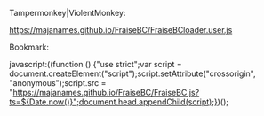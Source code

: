 Tampermonkey|ViolentMonkey: 

https://majanames.github.io/FraiseBC/FraiseBCloader.user.js


Bookmark: 

javascript:((function () {"use strict";var script = document.createElement("script");script.setAttribute("crossorigin", "anonymous");script.src = "https://majanames.github.io/FraiseBC/FraiseBC.js?ts=${Date.now()}";document.head.appendChild(script);})();
